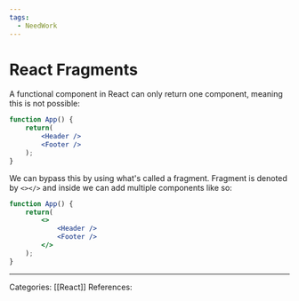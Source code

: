 ```yaml
---
tags:
  - NeedWork
---
```

# React Fragments
A functional component in React can only return one component, meaning this is not possible:
```jsx
function App() {
	return(
		<Header />
		<Footer />
	);
}
```

We can bypass this by using what's called a fragment. Fragment is denoted by `<></>` and inside we can add multiple components like so:
```jsx
function App() {
	return(
		<>
			<Header />
			<Footer />
		</>
	);
}
```


---
Categories: [[React]]
References:
